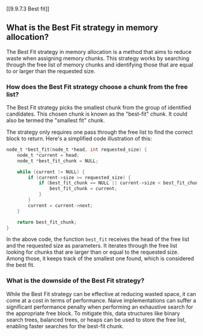 [[9.9.7.3 Best fit]]
## What is the Best Fit strategy in memory allocation?

The Best Fit strategy in memory allocation is a method that aims to reduce waste when assigning memory chunks. This strategy works by searching through the free list of memory chunks and identifying those that are equal to or larger than the requested size.

### How does the Best Fit strategy choose a chunk from the free list?

The Best Fit strategy picks the smallest chunk from the group of identified candidates. This chosen chunk is known as the "best-fit" chunk. It could also be termed the "smallest fit" chunk.

The strategy only requires one pass through the free list to find the correct block to return. Here's a simplified code illustration of this:

```c
node_t *best_fit(node_t *head, int requested_size) {
    node_t *current = head;
    node_t *best_fit_chunk = NULL;

    while (current != NULL) {
        if (current->size >= requested_size) {
            if (best_fit_chunk == NULL || current->size < best_fit_chunk->size) {
                best_fit_chunk = current;
            }
        }
        current = current->next;
    }

    return best_fit_chunk;
}
```

In the above code, the function `best_fit` receives the head of the free list and the requested size as parameters. It iterates through the free list looking for chunks that are larger than or equal to the requested size. Among those, it keeps track of the smallest one found, which is considered the best fit.

### What is the downside of the Best Fit strategy?

While the Best Fit strategy can be effective at reducing wasted space, it can come at a cost in terms of performance. Naive implementations can suffer a significant performance penalty when performing an exhaustive search for the appropriate free block. To mitigate this, data structures like binary search trees, balanced trees, or heaps can be used to store the free list, enabling faster searches for the best-fit chunk.